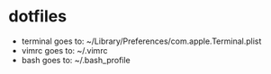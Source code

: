 # dotfiles

* terminal goes to: ~/Library/Preferences/com.apple.Terminal.plist
* vimrc goes to: ~/.vimrc
* bash goes to: ~/.bash_profile
